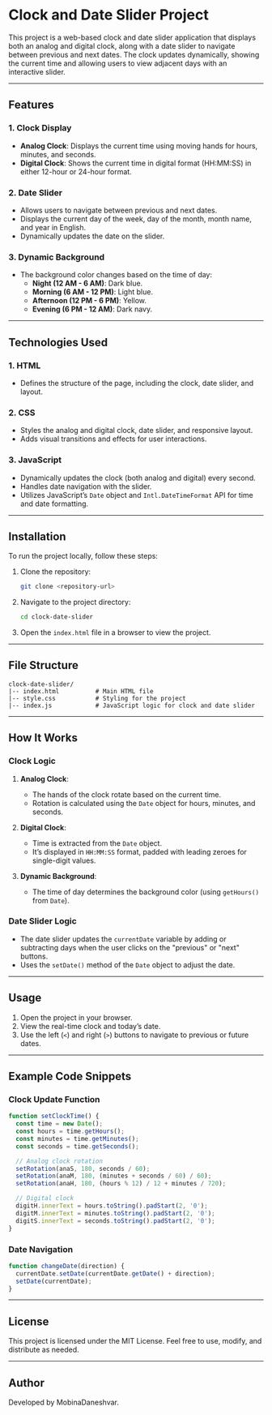 # Clock and Date Slider Project

This project is a web-based clock and date slider application that displays both an analog and digital clock, along with a date slider to navigate between previous and next dates. The clock updates dynamically, showing the current time and allowing users to view adjacent days with an interactive slider.

---

## Features

### 1. **Clock Display**
- **Analog Clock**: Displays the current time using moving hands for hours, minutes, and seconds.
- **Digital Clock**: Shows the current time in digital format (HH:MM:SS) in either 12-hour or 24-hour format.

### 2. **Date Slider**
- Allows users to navigate between previous and next dates.
- Displays the current day of the week, day of the month, month name, and year in English.
- Dynamically updates the date on the slider.

### 3. **Dynamic Background**
- The background color changes based on the time of day:
  - **Night (12 AM - 6 AM)**: Dark blue.
  - **Morning (6 AM - 12 PM)**: Light blue.
  - **Afternoon (12 PM - 6 PM)**: Yellow.
  - **Evening (6 PM - 12 AM)**: Dark navy.

---

## Technologies Used

### 1. **HTML**
- Defines the structure of the page, including the clock, date slider, and layout.

### 2. **CSS**
- Styles the analog and digital clock, date slider, and responsive layout.
- Adds visual transitions and effects for user interactions.

### 3. **JavaScript**
- Dynamically updates the clock (both analog and digital) every second.
- Handles date navigation with the slider.
- Utilizes JavaScript’s `Date` object and `Intl.DateTimeFormat` API for time and date formatting.

---

## Installation

To run the project locally, follow these steps:

1. Clone the repository:
   ```bash
   git clone <repository-url>
   ```

2. Navigate to the project directory:
   ```bash
   cd clock-date-slider
   ```

3. Open the `index.html` file in a browser to view the project.

---

## File Structure

```
clock-date-slider/
|-- index.html          # Main HTML file
|-- style.css           # Styling for the project
|-- index.js            # JavaScript logic for clock and date slider
```

---

## How It Works

### Clock Logic
1. **Analog Clock**:
   - The hands of the clock rotate based on the current time.
   - Rotation is calculated using the `Date` object for hours, minutes, and seconds.

2. **Digital Clock**:
   - Time is extracted from the `Date` object.
   - It’s displayed in `HH:MM:SS` format, padded with leading zeroes for single-digit values.

3. **Dynamic Background**:
   - The time of day determines the background color (using `getHours()` from `Date`).

### Date Slider Logic
- The date slider updates the `currentDate` variable by adding or subtracting days when the user clicks on the "previous" or "next" buttons.
- Uses the `setDate()` method of the `Date` object to adjust the date.

---

## Usage

1. Open the project in your browser.
2. View the real-time clock and today’s date.
3. Use the left (`<`) and right (`>`) buttons to navigate to previous or future dates.

---

## Example Code Snippets

### Clock Update Function
```javascript
function setClockTime() {
  const time = new Date();
  const hours = time.getHours();
  const minutes = time.getMinutes();
  const seconds = time.getSeconds();

  // Analog clock rotation
  setRotation(anaS, 180, seconds / 60);
  setRotation(anaM, 180, (minutes + seconds / 60) / 60);
  setRotation(anaH, 180, (hours % 12) / 12 + minutes / 720);

  // Digital clock
  digitH.innerText = hours.toString().padStart(2, '0');
  digitM.innerText = minutes.toString().padStart(2, '0');
  digitS.innerText = seconds.toString().padStart(2, '0');
}
```

### Date Navigation
```javascript
function changeDate(direction) {
  currentDate.setDate(currentDate.getDate() + direction);
  setDate(currentDate);
}
```

---



## License
This project is licensed under the MIT License. Feel free to use, modify, and distribute as needed.

---

## Author
Developed by MobinaDaneshvar.


